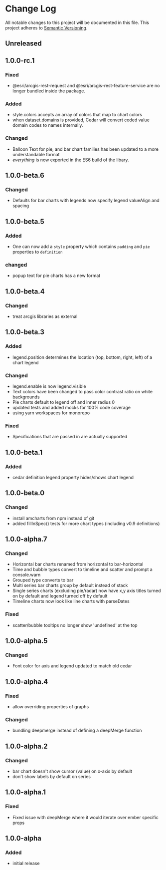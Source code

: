 # Change Log

All notable changes to this project will be documented in this file.
This project adheres to [Semantic Versioning](http://semver.org/).

## Unreleased

## 1.0.0-rc.1

### Fixed
- @esri/arcgis-rest-request and @esri/arcgis-rest-feature-service are no longer bundled inside the package.

### Added
- style.colors accepts an array of colors that map to chart colors
- when dataset.domains is provided, Cedar will convert coded value domain codes to names internally.

### Changed
- Balloon Text for pie, and bar chart families has been updated to a more understandable format
- _everything_ is now exported in the ES6 build of the libary.

## 1.0.0-beta.6
### Changed
- Defaults for bar charts with legends now specify legend valueAlign and spacing

## 1.0.0-beta.5
### Added
- One can now add a `style` property which contains `padding` and `pie` properties to `definition`
### changed
- popup text for pie charts has a new format

## 1.0.0-beta.4
### Changed
- treat arcgis libraries as external

## 1.0.0-beta.3
### Added
- legend.position determines the location (top, bottom, right, left) of a chart legend
### Changed
- legend.enable is now legend.visible
- Text colors have been changed to pass color contrast ratio on white backgrounds
- Pie charts default to legend off and inner radius 0
- updated tests and added mocks for 100% code coverage
- using yarn workspaces for monorepo
### Fixed
- Specifications that are passed in are actually supported

## 1.0.0-beta.1
### Added
- cedar definition legend property hides/shows chart legend

## 1.0.0-beta.0
### Changed
- install amcharts from npm instead of git
- added fillInSpec() tests for more chart types (including v0.9 definitions)

## 1.0.0-alpha.7
### Changed
- Horizontal bar charts renamed from horizontal to bar-horizontal
- Time and bubble types convert to timeline and scatter and prompt a console.warn
- Grouped type converts to bar
- Multi series bar charts group by default instead of stack
- Single series charts (excluding pie/radar) now have x,y axis titles turned on by default and legend turned off by default
- Timeline charts now look like line charts with parseDates
### Fixed
- scatter/bubble tooltips no longer show 'undefined' at the top

## 1.0.0-alpha.5
### Changed
- Font color for axis and legend updated to match old cedar

## 1.0.0-alpha.4
### Fixed
- allow overriding properties of graphs
### Changed
- bundling deepmerge instead of defining a deepMerge function

## 1.0.0-alpha.2
### Changed
- bar chart doesn't show cursor (value) on x-axis by default
- don't show labels by default on series

## 1.0.0-alpha.1
### Fixed
- Fixed issue with deepMerge where it would iterate over ember specific props

## 1.0.0-alpha
### Added
- initial release
